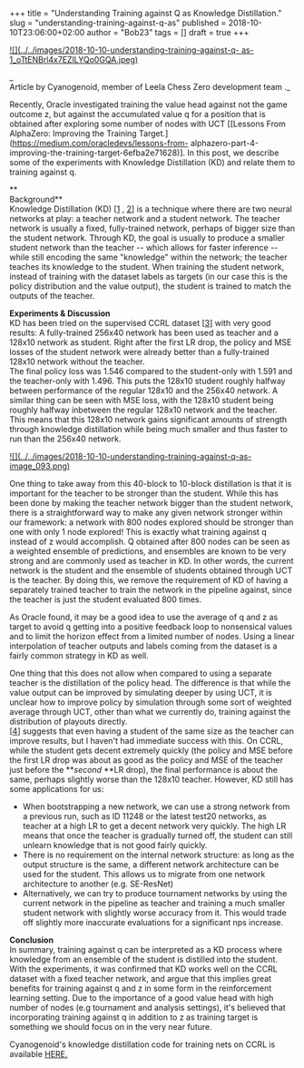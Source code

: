 +++
title = "Understanding Training against Q as Knowledge Distillation."
slug = "understanding-training-against-q-as"
published = 2018-10-10T23:06:00+02:00
author = "Bob23"
tags = []
draft = true
+++

[![](../../images/2018-10-10-understanding-training-against-q-
as-1_oTtENBrl4x7EZlLYQo0GQA.jpeg)](https://3.bp.blogspot.com/-0cw0lUIKI4c/W75ofX5QahI/AAAAAAAAAZE/8ZuP1hoSUO0KfkRJWnnkYosyo1tM44FqACLcBGAs/s1600/1_oTtENBrl4x7EZlLYQo0GQA.jpeg)

_  
Article by Cyanogenoid, member of Leela Chess Zero development team ._  
  
  
Recently, Oracle investigated training the value head against not the game
outcome z, but against the accumulated value q for a position that is obtained
after exploring some number of nodes with UCT [[Lessons From AlphaZero:
Improving the Training Target.](https://medium.com/oracledevs/lessons-from-
alphazero-part-4-improving-the-training-target-6efba2e71628)]. In this post,
we describe some of the experiments with Knowledge Distillation (KD) and
relate them to training against q.  
  
 **  
Background**  
Knowledge Distillation (KD) [[1](https://arxiv.org/abs/1312.6184) ,
[2](https://arxiv.org/abs/1503.02531)] is a technique where there are two
neural networks at play: a teacher network and a student network. The teacher
network is usually a fixed, fully-trained network, perhaps of bigger size than
the student network. Through KD, the goal is usually to produce a smaller
student network than the teacher -- which allows for faster inference -- while
still encoding the same "knowledge" within the network; the teacher teaches
its knowledge to the student. When training the student network, instead of
training with the dataset labels as targets (in our case this is the policy
distribution and the value output), the student is trained to match the
outputs of the teacher.  
  
  
 **Experiments & Discussion**  
KD has been tried on the supervised CCRL dataset
[[3](http://blog.lczero.org/2018/09/a-standard-dataset.html)] with very good
results: A fully-trained 256x40 network has been used as teacher and a 128x10
network as student. Right after the first LR drop, the policy and MSE losses
of the student network were already better than a fully-trained 128x10 network
without the teacher.  
The final policy loss was 1.546 compared to the student-only with 1.591 and
the teacher-only with 1.496. This puts the 128x10 student roughly halfway
between performance of the regular 128x10 and the 256x40 network. A similar
thing can be seen with MSE loss, with the 128x10 student being roughly halfway
inbetween the regular 128x10 network and the teacher.  
This means that this 128x10 network gains significant amounts of strength
through knowledge distillation while being much smaller and thus faster to run
than the 256x40 network.  
  

[![](../../images/2018-10-10-understanding-training-against-q-as-
image_093.png)](https://1.bp.blogspot.com/-OO_ip0CTz5k/W75m_4A1CMI/AAAAAAAAAY4/Q50vM2V_NbAZS_64ZjNjmTKkIabxiH_mwCLcBGAs/s1600/image_093.png)

  
One thing to take away from this 40-block to 10-block distillation is that it
is important for the teacher to be stronger than the student. While this has
been done by making the teacher network bigger than the student network, there
is a straightforward way to make any given network stronger within our
framework: a network with 800 nodes explored should be stronger than one with
only 1 node explored! This is exactly what training against q instead of z
would accomplish. Q obtained after 800 nodes can be seen as a weighted
ensemble of predictions, and ensembles are known to be very strong and are
commonly used as teacher in KD. In other words, the current network is the
student and the ensemble of students obtained through UCT is the teacher. By
doing this, we remove the requirement of KD of having a separately trained
teacher to train the network in the pipeline against, since the teacher is
just the student evaluated 800 times.  
  
As Oracle found, it may be a good idea to use the average of q and z as target
to avoid q getting into a positive feedback loop to nonsensical values and to
limit the horizon effect from a limited number of nodes. Using a linear
interpolation of teacher outputs and labels coming from the dataset is a
fairly common strategy in KD as well.  
  
One thing that this does not allow when compared to using a separate teacher
is the distillation of the policy head. The difference is that while the value
output can be improved by simulating deeper by using UCT, it is unclear how to
improve policy by simulation through some sort of weighted average through
UCT, other than what we currently do, training against the distribution of
playouts directly.  
[[4](https://arxiv.org/abs/1805.04770)] suggests that even having a student of
the same size as the teacher can improve results, but I haven't had immediate
success with this. On CCRL, while the student gets decent extremely quickly
(the policy and MSE before the first LR drop was about as good as the policy
and MSE of the teacher just before the **_second_ **LR drop), the final
performance is about the same, perhaps slightly worse than the 128x10 teacher.
However, KD still has some applications for us:  

  * When bootstrapping a new network, we can use a strong network from a previous run, such as ID 11248 or the latest test20 networks, as teacher at a high LR to get a decent network very quickly. The high LR means that once the teacher is gradually turned off, the student can still unlearn knowledge that is not good fairly quickly.
  * There is no requirement on the internal network structure: as long as the output structure is the same, a different network architecture can be used for the student. This allows us to migrate from one network architecture to another (e.g. SE-ResNet)
  * Alternatively, we can try to produce tournament networks by using the current network in the pipeline as teacher and training a much smaller student network with slightly worse accuracy from it. This would trade off slightly more inaccurate evaluations for a significant nps increase.

  
 **Conclusion**  
In summary, training against q can be interpreted as a KD process where
knowledge from an ensemble of the student is distilled into the student. With
the experiments, it was confirmed that KD works well on the CCRL dataset with
a fixed teacher network, and argue that this implies great benefits for
training against q and z in some form in the reinforcement learning setting.
Due to the importance of a good value head with high number of nodes (e.g
tournament and analysis settings), it's believed that incorporating training
against q in addition to z as training target is something we should focus on
in the very near future.  
  
  
  
Cyanogenoid's knowledge distillation code for training nets on CCRL is
available [HERE.](https://github.com/Cyanogenoid/lczero-training/tree/distill)
